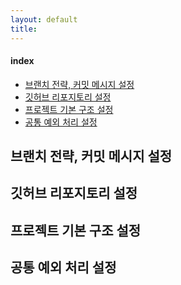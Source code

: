 ```yaml
---
layout: default
title:
---
```


#### index
- [브랜치 전략, 커밋 메시지 설정](#브랜치-전략-커밋-메시지-설정)
- [깃허브 리포지토리 설정](#깃허브-리포지토리-설정)
- [프로젝트 기본 구조 설정](#프로젝트-기본-구조-설정)
- [공통 예외 처리 설정](#공통-예외-처리-설정)


## 브랜치 전략, 커밋 메시지 설정


## 깃허브 리포지토리 설정


## 프로젝트 기본 구조 설정



## 공통 예외 처리 설정